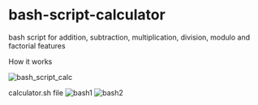 # bash-script-calculator
bash script for addition, subtraction, multiplication, division, modulo and factorial features

How it works

![bash_script_calc](https://github.com/cagriyavuz/bash-script-calculator/assets/101889916/fac0f212-4025-4a6e-a255-7cca25699bcd)

calculator.sh file
![bash1](https://github.com/cagriyavuz/bash-script-calculator/assets/101889916/96d9913e-ab55-4a77-b141-4fca60e6896b)
![bash2](https://github.com/cagriyavuz/bash-script-calculator/assets/101889916/9d0a8ecd-d6e5-4486-91a8-7c08150170f3)
